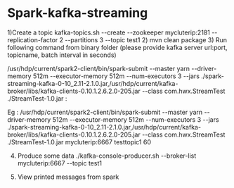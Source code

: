 # Spark-kafka-streaming

1)Create a topic
 kafka-topics.sh --create --zookeeper mycluterip:2181 --replication-factor 2 --partitions 3 --topic test1
2) mvn clean package
3) Run following command from binary folder (please provide kafka server url:port, topicname, batch interval in seconds)

/usr/hdp/current/spark2-client/bin/spark-submit --master yarn --driver-memory 512m --executor-memory 512m --num-executors 3 --jars ./spark-streaming-kafka-0-10_2.11-2.1.0.jar,/usr/hdp/current/kafka-broker/libs/kafka-clients-0.10.1.2.6.2.0-205.jar --class com.hwx.StreamTest ./StreamTest-1.0.jar <kafka bootstrap server>:<port> <yourtopicname> <batchinterval in seconds>

Eg : /usr/hdp/current/spark2-client/bin/spark-submit --master yarn --driver-memory 512m --executor-memory 512m --num-executors 3 --jars ./spark-streaming-kafka-0-10_2.11-2.1.0.jar,/usr/hdp/current/kafka-broker/libs/kafka-clients-0.10.1.2.6.2.0-205.jar --class com.hwx.StreamTest ./StreamTest-1.0.jar mycluterip:6667 testtopic1 60

4) Produce some data
./kafka-console-producer.sh --broker-list mycluterip:6667 --topic test1 

5) View printed messages from spark 

